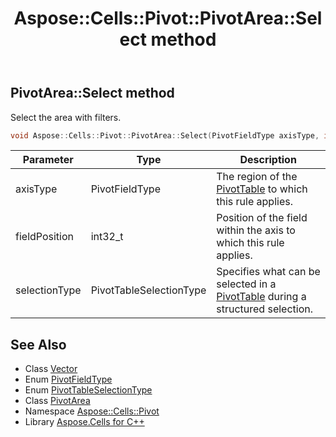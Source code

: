 ﻿---
title: Aspose::Cells::Pivot::PivotArea::Select method
linktitle: Select
second_title: Aspose.Cells for C++ API Reference
description: 'Aspose::Cells::Pivot::PivotArea::Select method. Select the area with filters in C++.'
type: docs
weight: 700
url: /cpp/aspose.cells.pivot/pivotarea/select/
---
## PivotArea::Select method


Select the area with filters.

```cpp
void Aspose::Cells::Pivot::PivotArea::Select(PivotFieldType axisType, int32_t fieldPosition, PivotTableSelectionType selectionType)
```


| Parameter | Type | Description |
| --- | --- | --- |
| axisType | PivotFieldType | The region of the [PivotTable](../../pivottable/) to which this rule applies. |
| fieldPosition | int32_t | Position of the field within the axis to which this rule applies. |
| selectionType | PivotTableSelectionType | Specifies what can be selected in a [PivotTable](../../pivottable/) during a structured selection. |

## See Also

* Class [Vector](../../../aspose.cells/vector/)
* Enum [PivotFieldType](../../pivotfieldtype/)
* Enum [PivotTableSelectionType](../../pivottableselectiontype/)
* Class [PivotArea](../)
* Namespace [Aspose::Cells::Pivot](../../)
* Library [Aspose.Cells for C++](../../../)
